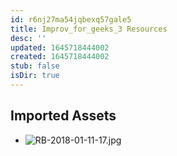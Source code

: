```yaml
---
id: r6nj27ma54jqbexq57gale5
title: Improv_for_geeks_3 Resources
desc: ''
updated: 1645718444002
created: 1645718444002
stub: false
isDir: true
---
```

## Imported Assets
- ![RB-2018-01-11-17.jpg](/assets/rb-2018-01-11-17-q9xr89xlutfh.jpg)
